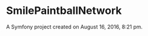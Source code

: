 SmilePaintballNetwork
=====================

A Symfony project created on August 16, 2016, 8:21 pm.
